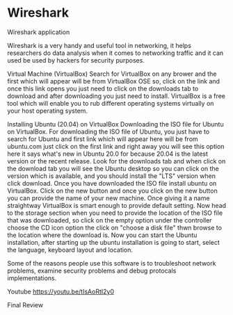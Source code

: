 # Wireshark
Wireshark application

Wireshark is a very handy and useful tool in networking, it helps researchers do data analysis
when it comes to networking traffic and it can used be used by hackers for security purposes.

Virtual Machine (VirtualBox)
Search for VirtualBox on any brower and the first which will appear will be from VirtualBox OSE so, click on the link and once this link opens you just need to click on the downloads tab to download and after downloading you just need to install. VirtualBox is a free tool which will enable you to rub different operating systems virtually on your host operating system.

Installing Ubuntu (20.04) on VirtualBox
Downloading the ISO file for Ubuntu on VirtualBox. For downloading the ISO file of Ubuntu, you just have to search for Ubuntu and first link which will appear here will be from ubuntu.com just click on the first link and right away you will see this option here it says what's new in Ubuntu 20.0 for because 20.04 is the latest version or the recent release. Look for the downloads tab and when click on the download tab you will see the Ubuntu desktop so you can click on the version which is available, and you should install the "LTS" version when click download. 
Once you have downloaded the ISO file install ubuntu on VirtualBox. Click on the new button and once you click on the new button you can provide the name of your new machine. Once giving it a name straightway VirtualBox is smart enough to provide default setting. Now head to the storage section when you need to provide the location of the ISO file that was downloaded, so click on the empty option under the controller choose the CD icon option the click on "choose a disk file" thwn browse to the location where the download is. 
Now you can start the Ubuntu installation, after starting up the ubuntu installation is going to start, select the language, keyboard layout and location.

Some of the reasons people use this software is to troubleshoot network problems, examine security problems and debug protocals implementations.

Youtube
https://youtu.be/tIsAoRtI2y0

Final Review


